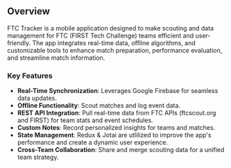 ## **Overview**  
FTC Tracker is a mobile application designed to make scouting and data management for FTC (FIRST Tech Challenge) teams efficient and user-friendly. The app integrates real-time data, offline algorithms, and customizable tools to enhance match preparation, performance evaluation, and streamline match information.

### **Key Features**  
- **Real-Time Synchronization**: Leverages Google Firebase for seamless data updates.  
- **Offline Functionality**: Scout matches and log event data.  
- **REST API Integration**: Pull real-time data from FTC APIs (ftcscout.org and FIRST) for team stats and event schedules.  
- **Custom Notes**: Record personalized insights for teams and matches.  
- **State Management**: Redux & Jotai are utlilized to improve the app's performance and create a dynamic user experience.  
- **Cross-Team Collaboration**: Share and merge scouting data for a unified team strategy.
